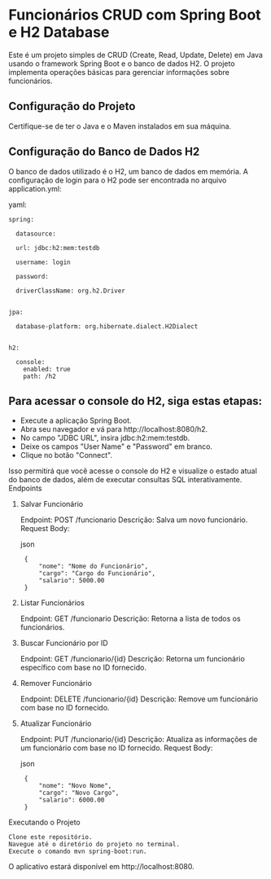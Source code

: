 # Funcionários CRUD com Spring Boot e H2 Database

Este é um projeto simples de CRUD (Create, Read, Update, Delete) em Java usando o framework Spring Boot e o banco de dados H2. O projeto implementa operações básicas para gerenciar informações sobre funcionários.

## Configuração do Projeto

Certifique-se de ter o Java e o Maven instalados em sua máquina.

## Configuração do Banco de Dados H2

O banco de dados utilizado é o H2, um banco de dados em memória. A configuração de login para o H2 pode ser encontrada no arquivo application.yml:

yaml:


    spring:

      datasource:
  
      url: jdbc:h2:mem:testdb
    
      username: login
    
      password:
    
      driverClassName: org.h2.Driver
    

    jpa:
  
      database-platform: org.hibernate.dialect.H2Dialect
    

    h2:
  
      console:
        enabled: true
        path: /h2
      

## Para acessar o console do H2, siga estas etapas:
    
- Execute a aplicação Spring Boot.
- Abra seu navegador e vá para http://localhost:8080/h2.
- No campo "JDBC URL", insira jdbc:h2:mem:testdb.
- Deixe os campos "User Name" e "Password" em branco.
- Clique no botão "Connect".

Isso permitirá que você acesse o console do H2 e visualize o estado atual do banco de dados, além de executar consultas SQL interativamente.
Endpoints
1. Salvar Funcionário

    Endpoint: POST /funcionario
    Descrição: Salva um novo funcionário.
    Request Body:

    json

        {
            "nome": "Nome do Funcionário",
            "cargo": "Cargo do Funcionário",
            "salario": 5000.00
        }

2. Listar Funcionários

    Endpoint: GET /funcionario
    Descrição: Retorna a lista de todos os funcionários.

3. Buscar Funcionário por ID

    Endpoint: GET /funcionario/{id}
    Descrição: Retorna um funcionário específico com base no ID fornecido.

4. Remover Funcionário

    Endpoint: DELETE /funcionario/{id}
    Descrição: Remove um funcionário com base no ID fornecido.


5. Atualizar Funcionário

    Endpoint: PUT /funcionario/{id}
    Descrição: Atualiza as informações de um funcionário com base no ID fornecido.
    Request Body:
   
   json

        {
            "nome": "Novo Nome",
            "cargo": "Novo Cargo",
            "salario": 6000.00
        }


Executando o Projeto

    Clone este repositório.
    Navegue até o diretório do projeto no terminal.
    Execute o comando mvn spring-boot:run.

O aplicativo estará disponível em http://localhost:8080.

